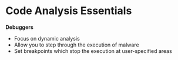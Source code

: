 # Code Analysis Essentials

**Debuggers**

* Focus on dynamic analysis
* Allow you to step through the execution of malware
* Set breakpoints which stop the execution at user-specified areas

